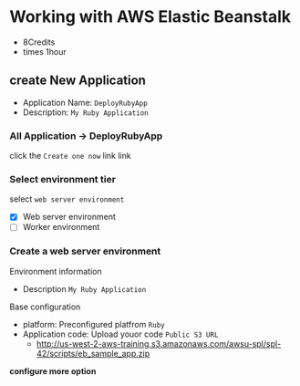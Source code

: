 # Working with AWS Elastic Beanstalk

- 8Credits
- times 1hour



## create New Application

- Application Name: `DeployRubyApp`
- Description: `My Ruby Application`

### All Application -> DeployRubyApp   
click the `Create one now` link link

### Select environment tier
select `web server environment`

- [x] Web server environment
- [ ] Worker environment

### Create a web server environment

Environment information

- Description `My Ruby Application`

Base configuration

- platform: Preconfigured platfrom `Ruby`
- Application code: Upload youor code `Public S3 URL`
  - http://us-west-2-aws-training.s3.amazonaws.com/awsu-spl/spl-42/scripts/eb_sample_app.zip
  
__configure more option__
